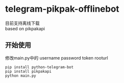 # telegram-pikpak-offlinebot

目前支持离线下载   
based on pikpakapi   

## 开始使用  
修改main.py中的 username password token rooturl     

    pip install python-telegram-bot
    pip install pikpakapi    
    python main.py

